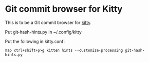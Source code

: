 # Git commit browser for Kitty

This is to be a Git commit browser for [kitty](https://sw.kovidgoyal.net/kitty/).

Put git-hash-hints.py in ~/.config/kitty

Put the following in kitty.conf:

    map ctrl+shift+p>g kitten hints --customize-processing git-hash-hints.py